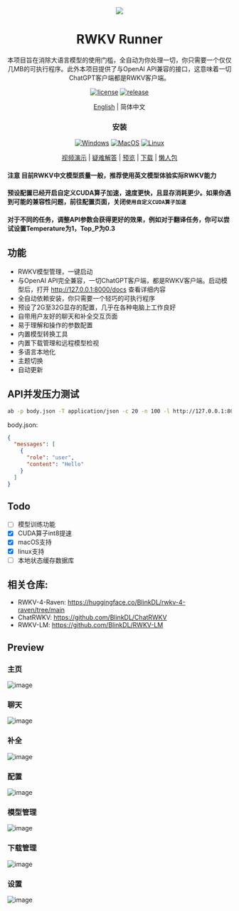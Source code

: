 <p align="center">
    <img src="https://github.com/josStorer/RWKV-Runner/assets/13366013/d24834b0-265d-45f5-93c0-fac1e19562af">
</p>

<h1 align="center">RWKV Runner</h1>

<div align="center">

本项目旨在消除大语言模型的使用门槛，全自动为你处理一切，你只需要一个仅仅几MB的可执行程序。此外本项目提供了与OpenAI
API兼容的接口，这意味着一切ChatGPT客户端都是RWKV客户端。

[![license][license-image]][license-url]
[![release][release-image]][release-url]

[English](README.md) | 简体中文

### 安装

[![Windows][Windows-image]][Windows-url]
[![MacOS][MacOS-image]][MacOS-url]
[![Linux][Linux-image]][Linux-url]

[视频演示](https://www.bilibili.com/video/BV1hM4y1v76R) | [疑难解答](https://www.bilibili.com/read/cv23921171) | [预览](#Preview) | [下载][download-url] | [懒人包](https://pan.baidu.com/s/1wchIUHgne3gncIiLIeKBEQ?pwd=1111)

[license-image]: http://img.shields.io/badge/license-MIT-blue.svg

[license-url]: https://github.com/josStorer/RWKV-Runner/blob/master/LICENSE

[release-image]: https://img.shields.io/github/release/josStorer/RWKV-Runner.svg

[release-url]: https://github.com/josStorer/RWKV-Runner/releases/latest

[download-url]: https://github.com/josStorer/RWKV-Runner/releases

[Windows-image]: https://img.shields.io/badge/-Windows-blue?logo=windows

[Windows-url]: https://github.com/josStorer/RWKV-Runner/blob/master/build/windows/Readme_Install.txt

[MacOS-image]: https://img.shields.io/badge/-MacOS-black?logo=apple

[MacOS-url]: https://github.com/josStorer/RWKV-Runner/blob/master/build/darwin/Readme_Install.txt

[Linux-image]: https://img.shields.io/badge/-Linux-black?logo=linux

[Linux-url]: https://github.com/josStorer/RWKV-Runner/blob/master/build/linux/Readme_Install.txt

</div>

#### 注意 目前RWKV中文模型质量一般，推荐使用英文模型体验实际RWKV能力

#### 预设配置已经开启自定义CUDA算子加速，速度更快，且显存消耗更少。如果你遇到可能的兼容性问题，前往配置页面，关闭`使用自定义CUDA算子加速`

#### 对于不同的任务，调整API参数会获得更好的效果，例如对于翻译任务，你可以尝试设置Temperature为1，Top_P为0.3

## 功能

- RWKV模型管理，一键启动
- 与OpenAI API完全兼容，一切ChatGPT客户端，都是RWKV客户端。启动模型后，打开 http://127.0.0.1:8000/docs 查看详细内容
- 全自动依赖安装，你只需要一个轻巧的可执行程序
- 预设了2G至32G显存的配置，几乎在各种电脑上工作良好
- 自带用户友好的聊天和补全交互页面
- 易于理解和操作的参数配置
- 内置模型转换工具
- 内置下载管理和远程模型检视
- 多语言本地化
- 主题切换
- 自动更新

## API并发压力测试

```bash
ab -p body.json -T application/json -c 20 -n 100 -l http://127.0.0.1:8000/chat/completions
```

body.json:

```json
{
  "messages": [
    {
      "role": "user",
      "content": "Hello"
    }
  ]
}
```

## Todo

- [ ] 模型训练功能
- [x] CUDA算子int8提速
- [x] macOS支持
- [x] linux支持
- [ ] 本地状态缓存数据库

## 相关仓库:

- RWKV-4-Raven: https://huggingface.co/BlinkDL/rwkv-4-raven/tree/main
- ChatRWKV: https://github.com/BlinkDL/ChatRWKV
- RWKV-LM: https://github.com/BlinkDL/RWKV-LM

## Preview

### 主页

![image](https://github.com/josStorer/RWKV-Runner/assets/13366013/9d25380a-a17b-443f-b823-86c754ebebf0)

### 聊天

![image](https://github.com/josStorer/RWKV-Runner/assets/13366013/0e66d5fa-f34a-409f-9cd4-d880815733f3)

### 补全

![image](https://github.com/josStorer/RWKV-Runner/assets/13366013/d4178ee9-a188-4878-9777-25c916872c29)

### 配置

![image](https://github.com/josStorer/RWKV-Runner/assets/13366013/ad9921fc-7248-40a3-9e18-03445b86e4bf)

### 模型管理

![image](https://github.com/josStorer/RWKV-Runner/assets/13366013/7c36f15f-3e77-49cd-a16d-99a29f870bdf)

### 下载管理

![image](https://github.com/josStorer/RWKV-Runner/assets/13366013/32fde30b-11dd-43b9-9667-ad6975be2106)

### 设置

![image](https://github.com/josStorer/RWKV-Runner/assets/13366013/e8a0f746-9da7-48e3-b3fc-e1453ac50de2)
